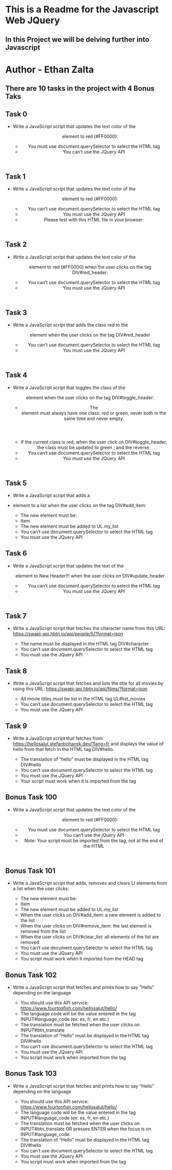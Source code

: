 # This is a Readme for the Javascript Web JQuery
## In this Project we will be delving further into Javascript

# Author - Ethan Zalta

## There are 10 tasks in the project with 4 Bonus Taks


## **Task 0**
* Write a JavaScript script that updates the text color of the <header> element to red (#FF0000):

    * You must use document.querySelector to select the HTML tag
    * You can’t use the JQuery API

## **Task 1**
* Write a JavaScript script that updates the text color of the <header> element to red (#FF0000):

    * You can’t use document.querySelector to select the HTML tag
    * You must use the JQuery API
    * Please test with this HTML file in your browser:

## **Task 2**
* Write a JavaScript script that updates the text color of the <header> element to red (#FF0000) when the user clicks on the tag DIV#red_header:

    * You can’t use document.querySelector to select the HTML tag
    * You must use the JQuery API


## **Task 3**
* Write a JavaScript script that adds the class red to the <header> element when the user clicks on the tag DIV#red_header

    * You can’t use document.querySelector to select the HTML tag
    * You must use the JQuery API

## **Task 4**
* Write a JavaScript script that toggles the class of the <header> element when the user clicks on the tag DIV#toggle_header:

    * The <header> element must always have one class: red or green, never both in the same time and never empty.
    * If the current class is red, when the user click on DIV#toggle_header, the class must be updated to green ; and the reverse.
    * You can’t use document.querySelector to select the HTML tag
    * You must use the JQuery API


## **Task 5**
* Write a JavaScript script that adds a <li> element to a list when the user clicks on the tag DIV#add_item:

    * The new element must be: <li>Item</li>
    * The new element must be added to UL.my_list
    * You can’t use document.querySelector to select the HTML tag
    * You must use the JQuery API

## **Task 6**
* Write a JavaScript script that updates the text of the <header> element to New Header!!! when the user clicks on DIV#update_header

    * You can’t use document.querySelector to select the HTML tag
    * You must use the JQuery API

## **Task 7**
* Write a JavaScript script that fetches the character name from this URL: https://swapi-api.hbtn.io/api/people/5/?format=json

    * The name must be displayed in the HTML tag DIV#character
    * You can’t use document.querySelector to select the HTML tag
    * You must use the JQuery API

## **Task 8**
* Write a JavaScript script that fetches and lists the title for all movies by using this URL: https://swapi-api.hbtn.io/api/films/?format=json

    * All movie titles must be list in the HTML tag UL#list_movies
    * You can’t use document.querySelector to select the HTML tag
    * You must use the JQuery API


## **Task 9**
* Write a JavaScript script that fetches from https://hellosalut.stefanbohacek.dev/?lang=fr and displays the value of hello from that fetch in the HTML tag DIV#hello.

    * The translation of “hello” must be displayed in the HTML tag DIV#hello
    * You can’t use document.querySelector to select the HTML tag
    * You must use the JQuery API
    * Your script must work when it is imported from the <head> tag

## **Bonus Task 100**
* Write a JavaScript script that updates the text color of the <header> element to red (#FF0000):

    * You must use document.querySelector to select the HTML tag
    * You can’t use the jQuery API
    * Note: Your script must be imported from the <head> tag, not at the end of the HTML

## **Bonus Task 101**
* Write a JavaScript script that adds, removes and clears LI elements from a list when the user clicks:

    * The new element must be: <li>Item</li>
    * The new element must be added to UL.my_list
    * When the user clicks on DIV#add_item: a new element is added to the list
    * When the user clicks on DIV#remove_item: the last element is removed from the list
    * When the user clicks on DIV#clear_list: all elements of the list are removed
    * You can’t use document.querySelector to select the HTML tag
    * You must use the JQuery API
    * You script must work when it imported from the HEAD tag

## **Bonus Task 102**
* Write a JavaScript script that fetches and prints how to say “Hello” depending on the language

    * You should use this API service: https://www.fourtonfish.com/hellosalut/hello/
    * The language code will be the value entered in the tag INPUT#language_code (ex: es, fr, en etc.)
    * The translation must be fetched when the user clicks on INPUT#btn_translate
    * The translation of “Hello” must be displayed in the HTML tag DIV#hello
    * You can’t use document.querySelector to select the HTML tag
    * You must use the JQuery API
    * You script must work when imported from the <head> tag

## **Bonus Task 103**
* Write a JavaScript script that fetches and prints how to say “Hello” depending on the language

    * You should use this API service: https://www.fourtonfish.com/hellosalut/hello/
    * The language code will be the value entered in the tag INPUT#language_code (ex: es, fr, en etc.)
    * The translation must be fetched when the user clicks on INPUT#btn_translate OR presses ENTER when the focus is on INPUT#language_code
    * The translation of “Hello” must be displayed in the HTML tag DIV#hello
    * You can’t use document.querySelector to select the HTML tag
    * You must use the JQuery API
    * You script must work when imported from the <head> tag
